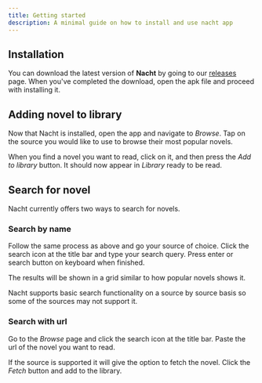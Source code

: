 ```yaml
---
title: Getting started
description: A minimal guide on how to install and use nacht app
---
```


## Installation

You can download the latest version of **Nacht** by going to our [releases] page. When you've completed the download, open the apk file and proceed with installing it.

[releases]: https://github.com/nacht-org/nacht/releases

## Adding novel to library

Now that Nacht is installed, open the app and navigate to _Browse_.
Tap on the source you would like to use to browse their most popular novels.

When you find a novel you want to read, click on it, and then press the _Add to library_
button. It should now appear in _Library_ ready to be read.

## Search for novel

Nacht currently offers two ways to search for novels.

### Search by name

Follow the same process as above and go your source of choice. Click the search icon at the title bar and type your search query. Press enter or search button on keyboard when finished.

The results will be shown in a grid similar to how popular novels shows it.

Nacht supports basic search functionality on a source by source basis so some of the
sources may not support it.

### Search with url

Go to the _Browse_ page and click the search icon at the title bar. Paste the url of the
novel you want to read.

If the source is supported it will give the option to fetch the novel. Click the _Fetch_ button
and add to the library.
